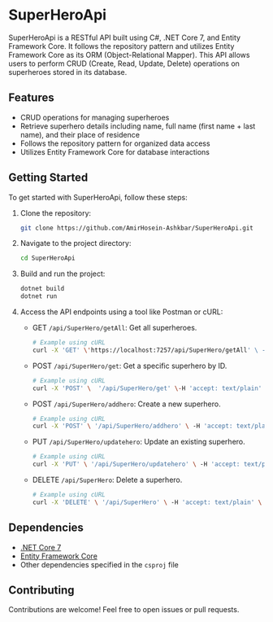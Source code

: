 # SuperHeroApi

SuperHeroApi is a RESTful API built using C#, .NET Core 7, and Entity Framework Core. It follows the repository pattern and utilizes Entity Framework Core as its ORM (Object-Relational Mapper). This API allows users to perform CRUD (Create, Read, Update, Delete) operations on superheroes stored in its database.

## Features

- CRUD operations for managing superheroes
- Retrieve superhero details including name, full name (first name + last name), and their place of residence
- Follows the repository pattern for organized data access
- Utilizes Entity Framework Core for database interactions

## Getting Started

To get started with SuperHeroApi, follow these steps:

1. Clone the repository:

   ```bash
   git clone https://github.com/AmirHosein-Ashkbar/SuperHeroApi.git
   ```

2. Navigate to the project directory:

   ```bash
   cd SuperHeroApi
   ```

3. Build and run the project:

   ```bash
   dotnet build
   dotnet run
   ```
4. Access the API endpoints using a tool like Postman or cURL:

   - GET `/api/SuperHero/getAll`: Get all superheroes.
     ```bash
     # Example using cURL
     curl -X 'GET' \'https://localhost:7257/api/SuperHero/getAll' \ -H 'accept: text/plain'
     ```

   - POST `/api/SuperHero/get`: Get a specific superhero by ID.
     ```bash
     # Example using cURL
     curl -X 'POST' \  '/api/SuperHero/get' \-H 'accept: text/plain' \-H 'Content-Type: application/json' \ -d '{"id": 2, "name": "Batman"}'
     ```

   - POST `/api/SuperHero/addhero`: Create a new superhero.
     ```bash
     # Example using cURL
     curl -X 'POST' \ '/api/SuperHero/addhero' \ -H 'accept: text/plain' \ -H 'Content-Type: application/json' \ -d '{ "name": "Robin", "firstName": "Jason", "lastName": "Todd", "place": "Gotham" }'
     ```

   - PUT `/api/SuperHero/updatehero`: Update an existing superhero.
     ```bash
     # Example using cURL
     curl -X 'PUT' \ '/api/SuperHero/updatehero' \ -H 'accept: text/plain' \ -H 'Content-Type: application/json' \ -d '{ "id": 2002, "name": "Robin", "firstName": "Jason", "lastName": "Todd", "place": "Gotham City" }'
     ```

   - DELETE `/api/SuperHero`: Delete a superhero.
     ```bash
     # Example using cURL
     curl -X 'DELETE' \ '/api/SuperHero' \ -H 'accept: text/plain' \ -H 'Content-Type: application/json' \ -d '{ "id": 2003, "name": null }'
     ```


## Dependencies

- [.NET Core 7](https://dotnet.microsoft.com/en-us/download/dotnet/7.0)
- [Entity Framework Core](https://learn.microsoft.com/en-us/ef/)
- Other dependencies specified in the `csproj` file

## Contributing

Contributions are welcome! Feel free to open issues or pull requests.
